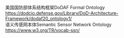 美国国防部体系结构框架DoDAF Formal Ontology  https://dodcio.defense.gov/Library/DoD-Architecture-Framework/dodaf20_ontology1/  
语义传感网本体Semantic Sensor Network Ontology  https://www.w3.org/TR/vocab-ssn/

